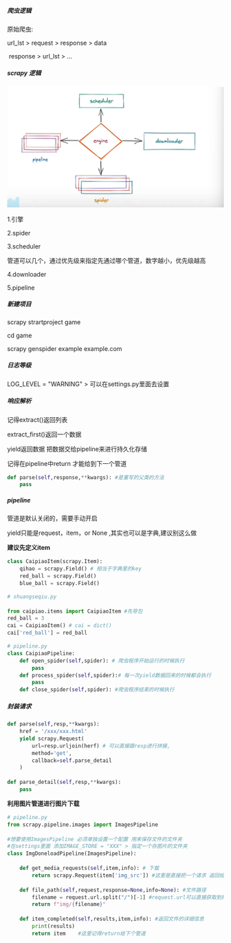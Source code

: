 ##### 爬虫逻辑

原始爬虫:

url_lst  > request > response > data

​		response > url_lst > ...

##### scrapy 逻辑

![image-20240321230650838](assets/image-20240321230650838-1711033611517-1.png)

1.引擎

2.spider

3.scheduler 

​	管道可以几个，通过优先级来指定先通过哪个管道，数字越小，优先级越高

4.downloader

5.pipeline



##### 新建项目

scrapy strartproject game

cd game

scrapy genspider example example.com



##### 日志等级

LOG_LEVEL = "WARNING"  > 可以在settings.py里面去设置



##### 响应解析

记得extract()返回列表

extract_first()返回一个数据

yield返回数据 把数据交给pipeline来进行持久化存储

记得在pipeline中return 才能给到下一个管道

```python
def parse(self,response,**kwargs): #是重写的父类的方法
    pass
```



##### pipeline

管道是默认关闭的，需要手动开启

yield只能是request，item，or None ,其实也可以是字典,建议别这么做

**建议先定义item**

```python
class CaipiaoItem(scrapy.Item):
    qihao = scrapy.Field() # 相当于字典里的key
    red_ball = scrapy.Field()
    blue_ball = scrapy.Field()
```

```python
# shuangseqiu.py

from caipiao.items import CaipiaoItem #先导包
red_ball = 3
cai = CaipiaoItem() # cai = dict()
cai['red_ball'] = red_ball
```

```python
# pipeline.py
class CaipiaoPipeline:
    def open_spider(self,spider): # 爬虫程序开始运行的时候执行
        pass
    def process_spider(self,spider):# 每一次yield数据回来的时候都会执行
        pass
    def close_spider(self,spider): #爬虫程序结束的时候执行
```



##### 封装请求

```python
def parse(self,resp,**kwargs):
    href = '/xxx/xxx.html'
    yield scrapy.Request(
        url=resp.urljoin(herf) # 可以直接跟resp进行拼接,
        method='get',
        callback=self.parse_detail
    )

def parse_detail(self,resp,**kwargs):
    pass
```



**利用图片管道进行图片下载**

```python
# pipeline.py
from scrapy.pipeline.images import ImagesPipeline

#想要使用ImagesPipeline 必须单独设置一个配置 用来保存文件的文件夹
#在settings里面 添加IMAGE_STORE = "XXX" > 指定一个存图片的文件夹
class ImgDoneloadPipeline(ImagesPipeline):
    
    def get_media_requests(self,item,info): # 下载
        return scrapy.Request(item['img_src']) #这里是直接把一个请求 返回给Image管道 
    
    def file_path(self,request,response=None,info=None): #文件路径
        filename = request.url.split("/")[-1] #request.url可以直接获取到刚刚请求的url地址
        return f"img/{filename}" 
        
    def item_completed(self,results,item,info): #返回文件的详细信息
        print(results)
        return item    #这里记得return给下个管道
```





















